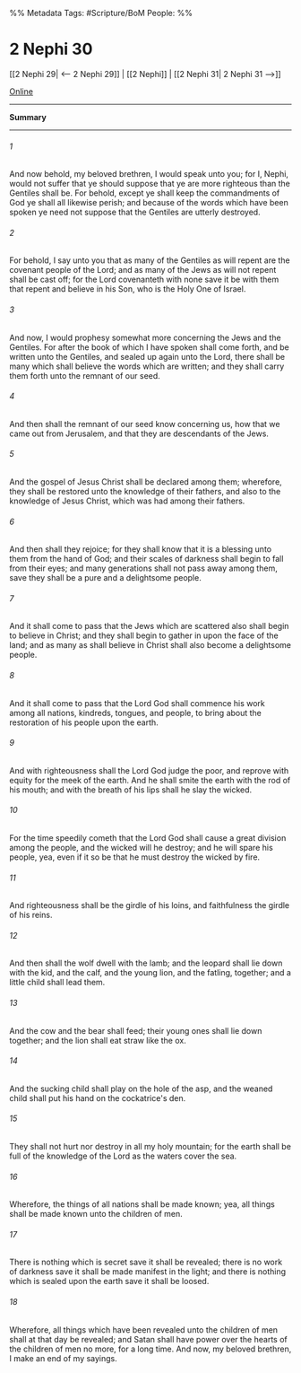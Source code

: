%% Metadata
Tags: #Scripture/BoM
People: 
%%
# 2 Nephi 30
[[2 Nephi 29| <-- 2 Nephi 29]] | [[2 Nephi]] | [[2 Nephi 31| 2 Nephi 31 -->]]

[Online](https://churchofjesuschrist.org/study/scriptures/bofm/2-ne/30?lang=eng)

---
__Summary__



---
###### 1
And now behold, my beloved brethren, I would speak unto you; for I, Nephi, would not suffer that ye should suppose that ye are more righteous than the Gentiles shall be. For behold, except ye shall keep the commandments of God ye shall all likewise perish; and because of the words which have been spoken ye need not suppose that the Gentiles are utterly destroyed.
###### 2
For behold, I say unto you that as many of the Gentiles as will repent are the covenant people of the Lord; and as many of the Jews as will not repent shall be cast off; for the Lord covenanteth with none save it be with them that repent and believe in his Son, who is the Holy One of Israel.
###### 3
And now, I would prophesy somewhat more concerning the Jews and the Gentiles. For after the book of which I have spoken shall come forth, and be written unto the Gentiles, and sealed up again unto the Lord, there shall be many which shall believe the words which are written; and they shall carry them forth unto the remnant of our seed.
###### 4
And then shall the remnant of our seed know concerning us, how that we came out from Jerusalem, and that they are descendants of the Jews.
###### 5
And the gospel of Jesus Christ shall be declared among them; wherefore, they shall be restored unto the knowledge of their fathers, and also to the knowledge of Jesus Christ, which was had among their fathers.
###### 6
And then shall they rejoice; for they shall know that it is a blessing unto them from the hand of God; and their scales of darkness shall begin to fall from their eyes; and many generations shall not pass away among them, save they shall be a pure and a delightsome people.
###### 7
And it shall come to pass that the Jews which are scattered also shall begin to believe in Christ; and they shall begin to gather in upon the face of the land; and as many as shall believe in Christ shall also become a delightsome people.
###### 8
And it shall come to pass that the Lord God shall commence his work among all nations, kindreds, tongues, and people, to bring about the restoration of his people upon the earth.
###### 9
And with righteousness shall the Lord God judge the poor, and reprove with equity for the meek of the earth. And he shall smite the earth with the rod of his mouth; and with the breath of his lips shall he slay the wicked.
###### 10
For the time speedily cometh that the Lord God shall cause a great division among the people, and the wicked will he destroy; and he will spare his people, yea, even if it so be that he must destroy the wicked by fire.
###### 11
And righteousness shall be the girdle of his loins, and faithfulness the girdle of his reins.
###### 12
And then shall the wolf dwell with the lamb; and the leopard shall lie down with the kid, and the calf, and the young lion, and the fatling, together; and a little child shall lead them.
###### 13
And the cow and the bear shall feed; their young ones shall lie down together; and the lion shall eat straw like the ox.
###### 14
And the sucking child shall play on the hole of the asp, and the weaned child shall put his hand on the cockatrice's den.
###### 15
They shall not hurt nor destroy in all my holy mountain; for the earth shall be full of the knowledge of the Lord as the waters cover the sea.
###### 16
Wherefore, the things of all nations shall be made known; yea, all things shall be made known unto the children of men.
###### 17
There is nothing which is secret save it shall be revealed; there is no work of darkness save it shall be made manifest in the light; and there is nothing which is sealed upon the earth save it shall be loosed.
###### 18
Wherefore, all things which have been revealed unto the children of men shall at that day be revealed; and Satan shall have power over the hearts of the children of men no more, for a long time. And now, my beloved brethren, I make an end of my sayings.



